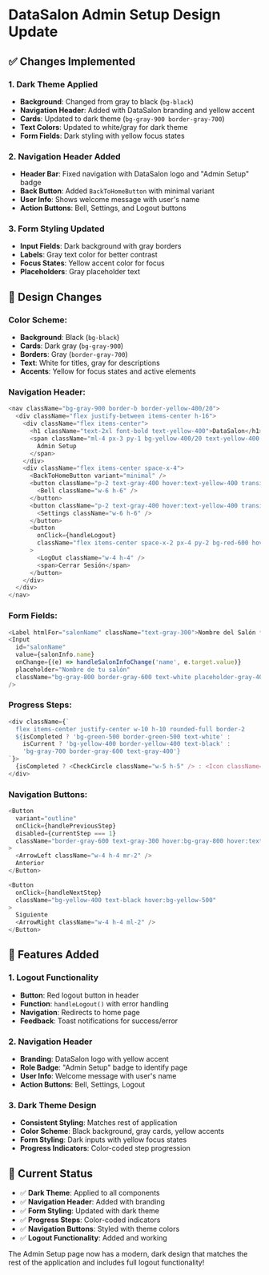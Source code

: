 # DataSalon Admin Setup Design Update

## ✅ Changes Implemented

### **1. Dark Theme Applied**
- **Background**: Changed from gray to black (`bg-black`)
- **Navigation Header**: Added with DataSalon branding and yellow accent
- **Cards**: Updated to dark theme (`bg-gray-900 border-gray-700`)
- **Text Colors**: Updated to white/gray for dark theme
- **Form Fields**: Dark styling with yellow focus states

### **2. Navigation Header Added**
- **Header Bar**: Fixed navigation with DataSalon logo and "Admin Setup" badge
- **Back Button**: Added `BackToHomeButton` with minimal variant
- **User Info**: Shows welcome message with user's name
- **Action Buttons**: Bell, Settings, and Logout buttons

### **3. Form Styling Updated**
- **Input Fields**: Dark background with gray borders
- **Labels**: Gray text color for better contrast
- **Focus States**: Yellow accent color for focus
- **Placeholders**: Gray placeholder text

## 🎨 Design Changes

### **Color Scheme:**
- **Background**: Black (`bg-black`)
- **Cards**: Dark gray (`bg-gray-900`)
- **Borders**: Gray (`border-gray-700`)
- **Text**: White for titles, gray for descriptions
- **Accents**: Yellow for focus states and active elements

### **Navigation Header:**
```typescript
<nav className="bg-gray-900 border-b border-yellow-400/20">
  <div className="flex justify-between items-center h-16">
    <div className="flex items-center">
      <h1 className="text-2xl font-bold text-yellow-400">DataSalon</h1>
      <span className="ml-4 px-3 py-1 bg-yellow-400/20 text-yellow-400 rounded-full text-sm font-medium">
        Admin Setup
      </span>
    </div>
    <div className="flex items-center space-x-4">
      <BackToHomeButton variant="minimal" />
      <button className="p-2 text-gray-400 hover:text-yellow-400 transition-colors">
        <Bell className="w-6 h-6" />
      </button>
      <button className="p-2 text-gray-400 hover:text-yellow-400 transition-colors">
        <Settings className="w-6 h-6" />
      </button>
      <button
        onClick={handleLogout}
        className="flex items-center space-x-2 px-4 py-2 bg-red-600 hover:bg-red-700 text-white rounded-lg transition-colors"
      >
        <LogOut className="w-4 h-4" />
        <span>Cerrar Sesión</span>
      </button>
    </div>
  </div>
</nav>
```

### **Form Fields:**
```typescript
<Label htmlFor="salonName" className="text-gray-300">Nombre del Salón *</Label>
<Input
  id="salonName"
  value={salonInfo.name}
  onChange={(e) => handleSalonInfoChange('name', e.target.value)}
  placeholder="Nombre de tu salón"
  className="bg-gray-800 border-gray-600 text-white placeholder-gray-400 focus:border-yellow-400 focus:ring-yellow-400"
/>
```

### **Progress Steps:**
```typescript
<div className={`
  flex items-center justify-center w-10 h-10 rounded-full border-2
  ${isCompleted ? 'bg-green-500 border-green-500 text-white' : 
    isCurrent ? 'bg-yellow-400 border-yellow-400 text-black' : 
    'bg-gray-700 border-gray-600 text-gray-400'}
`}>
  {isCompleted ? <CheckCircle className="w-5 h-5" /> : <Icon className="w-5 h-5" />}
</div>
```

### **Navigation Buttons:**
```typescript
<Button
  variant="outline"
  onClick={handlePreviousStep}
  disabled={currentStep === 1}
  className="border-gray-600 text-gray-300 hover:bg-gray-800 hover:text-white"
>
  <ArrowLeft className="w-4 h-4 mr-2" />
  Anterior
</Button>

<Button 
  onClick={handleNextStep}
  className="bg-yellow-400 text-black hover:bg-yellow-500"
>
  Siguiente
  <ArrowRight className="w-4 h-4 ml-2" />
</Button>
```

## 🚀 Features Added

### **1. Logout Functionality**
- **Button**: Red logout button in header
- **Function**: `handleLogout()` with error handling
- **Navigation**: Redirects to home page
- **Feedback**: Toast notifications for success/error

### **2. Navigation Header**
- **Branding**: DataSalon logo with yellow accent
- **Role Badge**: "Admin Setup" badge to identify page
- **User Info**: Welcome message with user's name
- **Action Buttons**: Bell, Settings, Logout

### **3. Dark Theme Design**
- **Consistent Styling**: Matches rest of application
- **Color Scheme**: Black background, gray cards, yellow accents
- **Form Styling**: Dark inputs with yellow focus states
- **Progress Indicators**: Color-coded step progression

## 📝 Current Status

- ✅ **Dark Theme**: Applied to all components
- ✅ **Navigation Header**: Added with branding
- ✅ **Form Styling**: Updated with dark theme
- ✅ **Progress Steps**: Color-coded indicators
- ✅ **Navigation Buttons**: Styled with theme colors
- ✅ **Logout Functionality**: Added and working

The Admin Setup page now has a modern, dark design that matches the rest of the application and includes full logout functionality!
